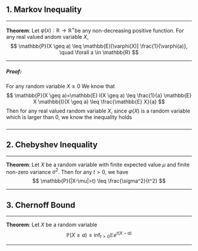 
## 1\. Markov Inequality
___
**Theorem**: Let $\varphi(x): \mathbb{R} \rightarrow \mathbb{R}^{+}$be any non-decreasing positive function. For any real valued andom variable $X$,
$$
\mathbb{P}(X \geq a) \leq \mathbb{E}[\varphi(X)] \frac{1}{\varphi(a)}, \quad \forall a \in \mathbb{R}
$$
___
##### Proof:
For any random variable $X \geq 0$ We know that
$$
\mathbb{P}(X \geq a)=\mathbb{E} I(X \geq a) \leq \frac{1}{a} \mathbb{E} X \mathbb{I}(X \geq a) \leq \frac{\mathbb{E} X}{a}
$$
Then for any real valued random variable $X$, since $\varphi(X)$ is a random variable which is larger than $0$, we know the inequality holds
#####
___


## 2. Chebyshev Inequality

___
**Theorem**: Let $X$ be a random variable with finite expected value $\mu$ and finite non-zero variance $\sigma^2$. Then for any $t>0$, we have
$$
\mathbb{P}(|X-\mu|>t) \leq \frac{\sigma^2}{t^2}
$$
___


## 3. Chernoff Bound
___
**Theorem**: Let $X$ be a random variable
$$
\mathbb{P}(X \geq a) \leq \inf _{t>0} \mathbb{E} e^{t(X-a)}
$$
___










